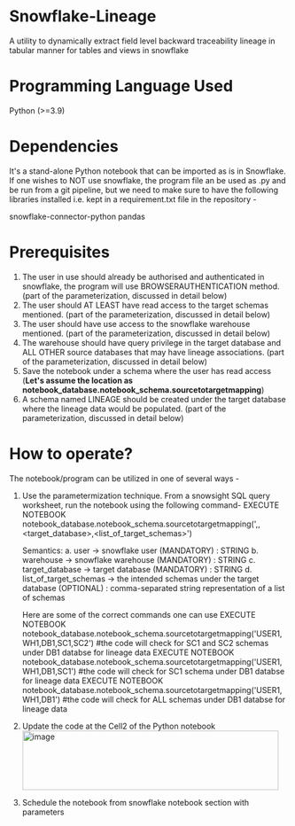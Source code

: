 # Snowflake-Lineage
A utility to dynamically extract field level backward traceability lineage in tabular manner for tables and views in snowflake 

# Programming Language Used
Python (>=3.9)

# Dependencies
It's a stand-alone Python notebook that can be imported as is in Snowflake. If one wishes to NOT use snowflake, the program file an be used as .py and be run from a git pipeline, but we need to make sure to have the following libraries installed i.e. kept in a requirement.txt file in the repository -

snowflake-connector-python
pandas

# Prerequisites
1. The user in use should already be authorised and authenticated in snowflake, the program will use BROWSERAUTHENTICATION method. (part of the parameterization, discussed in detail below)
2. The user should AT LEAST have read access to the target schemas mentioned. (part of the parameterization, discussed in detail below)
3. The user should have use access to the snowflake warehouse mentioned. (part of the parameterization, discussed in detail below)
4. The warehouse should have query privilege in the target database and ALL OTHER source databases that may have lineage associations. (part of the parameterization, discussed in detail below)
5. Save the notebook under a schema where the user has read access (**Let's assume the location as notebook_database.notebook_schema.sourcetotargetmapping**)
6. A schema named LINEAGE should be created under the target database where the lineage data would be populated. (part of the parameterization, discussed in detail below)

# How to operate?
The notebook/program can be utilized in one of several ways -

1. Use the parametermization technique. From a snowsight SQL query worksheet, run the notebook using the following command-
   EXECUTE NOTEBOOK notebook_database.notebook_schema.sourcetotargetmapping('<user>,<warehouse>,<target_database>,<list_of_target_schemas>')
   
   Semantics:
     a. user -> snowflake user (MANDATORY) : STRING
     b. warehouse -> snowflake warehouse (MANDATORY) : STRING
     c. target_database -> target database (MANDATORY) : STRING
     d. list_of_target_schemas -> the intended schemas under the target database (OPTIONAL) : comma-separated string representation of a list of schemas

   Here are some of the correct commands one can use
   EXECUTE NOTEBOOK notebook_database.notebook_schema.sourcetotargetmapping('USER1,WH1,DB1,SC1,SC2') #the code will check for SC1 and SC2 schemas under DB1 databse for lineage data
   EXECUTE NOTEBOOK notebook_database.notebook_schema.sourcetotargetmapping('USER1,WH1,DB1,SC1') #the code will check for SC1 schema under DB1 databse for lineage data
   EXECUTE NOTEBOOK notebook_database.notebook_schema.sourcetotargetmapping('USER1,WH1,DB1') #the code will check for ALL schemas under DB1 databse for lineage data

2. Update the code at the Cell2 of the Python notebook
   <img width="462" height="107" alt="image" src="https://github.com/user-attachments/assets/cef259cf-bf5c-4612-8b36-52d7420aaa40" />
  
4. Schedule the notebook from snowflake notebook section with parameters





